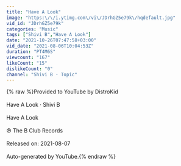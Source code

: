 ```yaml
---
title: "Have A Look"
image: "https:\/\/i.ytimg.com\/vi\/JDrhGZ5e79k\/hqdefault.jpg"
vid_id: "JDrhGZ5e79k"
categories: "Music"
tags: ["Shivi B","Have A Look"]
date: "2021-10-26T07:47:58+03:00"
vid_date: "2021-08-06T10:04:53Z"
duration: "PT4M6S"
viewcount: "167"
likeCount: "15"
dislikeCount: "0"
channel: "Shivi B - Topic"
---
```

{% raw %}Provided to YouTube by DistroKid<br /><br />Have A Look · Shivi B<br /><br />Have A Look<br /><br />℗ The B Club Records<br /><br />Released on: 2021-08-07<br /><br />Auto-generated by YouTube.{% endraw %}
